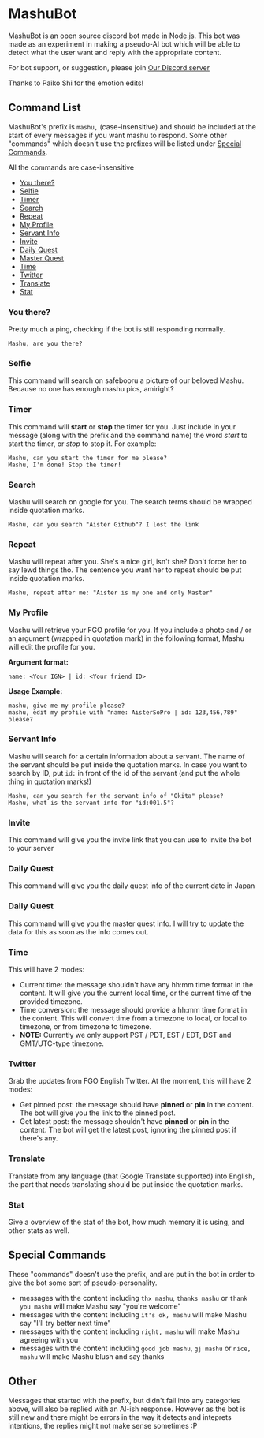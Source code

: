 # MashuBot
MashuBot is an open source discord bot made in Node.js. This bot was made as an experiment in making a pseudo-AI bot which will be able to detect what the user want and reply with the appropriate content.

For bot support, or suggestion, please join [Our Discord server](http://discord.gg/VcYEefZ)

Thanks to Paiko Shi for the emotion edits!

## Command List
MashuBot's prefix is `mashu,` (case-insensitive) and should be included at the start of every messages if you want mashu to respond. Some other "commands" which doesn't use the prefixes will be listed under [Special Commands](#special).

All the commands are case-insensitive

- [You there?](#you-there)
- [Selfie](#selfie)
- [Timer](#timer)
- [Search](#search)
- [Repeat](#repeat)
- [My Profile](#my-profile)
- [Servant Info](#servant-info)
- [Invite](#invite)
- [Daily Quest](#daily-quest)
- [Master Quest](#master-quest)
- [Time](#time)
- [Twitter](#twitter)
- [Translate](#translate)
- [Stat](#stat)


### You there?
Pretty much a ping, checking if the bot is still responding normally.
```
Mashu, are you there?
```

### Selfie
This command will search on safebooru a picture of our beloved Mashu. Because no one has enough mashu pics, amiright?

### Timer
This command will **start** or **stop** the timer for you. Just include in your message (along with the prefix and the command name) the word *start* to start the timer, or *stop* to stop it. For example:
```
Mashu, can you start the timer for me please?
Mashu, I'm done! Stop the timer!
```

### Search
Mashu will search on google for you. The search terms should be wrapped inside quotation marks.
```
Mashu, can you search "Aister Github"? I lost the link
```

### Repeat
Mashu will repeat after you. She's a nice girl, isn't she? Don't force her to say lewd things tho. The sentence you want her to repeat should be put inside quotation marks.
```
Mashu, repeat after me: "Aister is my one and only Master"
```

### My Profile
Mashu will retrieve your FGO profile for you. If you include a photo and / or an argument (wrapped in quotation mark) in the following format, Mashu will edit the profile for you.

**Argument format:**
```
name: <Your IGN> | id: <Your friend ID>
```
**Usage Example:**
```
mashu, give me my profile please?
mashu, edit my profile with "name: AisterSoPro | id: 123,456,789" please?
```

### Servant Info
Mashu will search for a certain information about a servant. The name of the servant should be put inside the quotation marks. In case you want to search by ID, put `id:` in front of the id of the servant (and put the whole thing in quotation marks!)
```
Mashu, can you search for the servant info of "Okita" please?
Mashu, what is the servant info for "id:001.5"?
```

### Invite
This command will give you the invite link that you can use to invite the bot to your server

### Daily Quest
This command will give you the daily quest info of the current date in Japan

### Daily Quest
This command will give you the master quest info. I will try to update the data for this as soon as the info comes out.

### Time
This will have 2 modes:
- Current time: the message shouldn't have any hh:mm time format in the content. It will give you the current local time, or the current time of the provided timezone.
- Time conversion: the message should provide a hh:mm time format in the content. This will convert time from a timezone to local, or local to timezone, or from timezone to timezone.
- **NOTE:** Currently we only support PST / PDT, EST / EDT, DST and GMT/UTC-type timezone.

### Twitter
Grab the updates from FGO English Twitter. At the moment, this will have 2 modes:
- Get pinned post: the message should have **pinned** or **pin** in the content. The bot will give you the link to the pinned post.
- Get latest post: the message shouldn't have **pinned** or **pin** in the content. The bot will get the latest post, ignoring the pinned post if there's any.

### Translate
Translate from any language (that Google Translate supported) into English, the part that needs translating should be put inside the quotation marks.

### Stat
Give a overview of the stat of the bot, how much memory it is using, and other stats as well.

## Special Commands
These "commands" doesn't use the prefix, and are put in the bot in order to give the bot some sort of pseudo-personality.
- messages with the content including `thx mashu`, `thanks mashu` or `thank you mashu` will make Mashu say "you're welcome"
- messages with the content including `it's ok, mashu` will make Mashu say "I'll try better next time"
- messages with the content including `right, mashu` will make Mashu agreeing with you
- messages with the content including `good job mashu`, `gj mashu` or `nice, mashu` will make Mashu blush and say thanks

## Other
Messages that started with the prefix, but didn't fall into any categories above, will also be replied with an AI-ish response. However as the bot is still new and there might be errors in the way it detects and inteprets intentions, the replies might not make sense sometimes :P